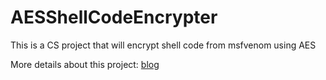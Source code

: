 # AESShellCodeEncrypter
This is a CS project that will encrypt shell code from msfvenom using AES 


More details about this project: [blog](https://san3ncrypt3d.com/2022/03/24/AESInj/)

